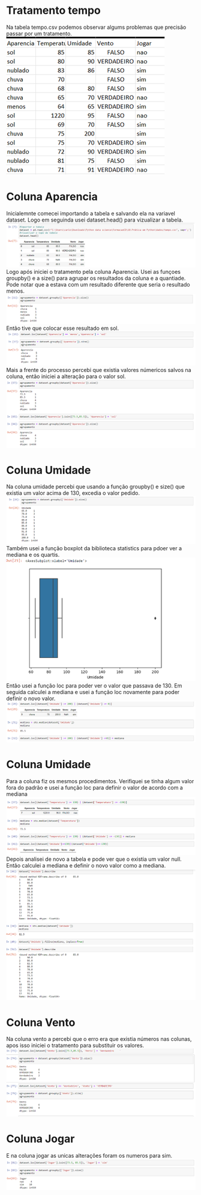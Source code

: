 # Tratamento tempo

Na tabela tempo.csv podemos observar algums problemas que precisão passar por um tratamento.
<img src="imagens/image.png"/>

# Coluna Aparencia
Inicialemnte comecei importando a tabela e salvando ela na variavel dataset. Logo em seguinda usei dataset.head() para vizualizar a tabela.
<img src="imagens/image-1.png"/>
Logo após iniciei o tratamento pela coluna Aparencia. Usei as funçoes groupby() e a size() para agrupar os resultados da coluna e a quantiade. Pode notar que a estava com um resultado diferente que seria o resultado menos.
<img src="imagens/image-2.png"/>
Então tive que colocar esse resultado em sol.
<img src="imagens/image-3.png"/>
Mais a frente do processo percebi que existia valores númericos salvos na coluna, então iniciei a alteração para o valor sol.
<img src="imagens/image-9.png"/>

# Coluna Umidade
Na coluna umidade percebi que usando a função groupby() e size() que existia um valor acima de 130, excedia o valor pedido.
<img src="imagens/image-4.png"/>
Também usei a função boxplot da biblioteca statistics para pdoer ver a mediana e os quartis.
<img src="imagens/image-5.png"/>
Então usei a função loc para poder ver o valor que passava de 130. Em seguida calculei a mediana e usei a função loc novamente para poder definir o novo valor.
<img src="imagens/image-6.png"/>

# Coluna Umidade
Para a coluna fiz os mesmos procedimentos. Verifiquei se tinha algum valor fora do padrão e usei a função loc para definir o valor de acordo com a mediana
<img src="imagens/image-7.png"/>
Depois analisei de novo a tabela e pode ver que o existia um valor null. Então calculei a mediana e definir o novo valor como a mediana.
<img src="imagens/image-8.png"/>

# Coluna Vento
Na coluna vento a percebi que o erro era que existia números nas colunas, apos isso iniciei o tratamento para substituir os valores.
<img src="imagens/image-10.png"/>

# Coluna Jogar
E na coluna jogar as unicas alterações foram os numeros para sim.
<img src="imagens/image-11.png"/>